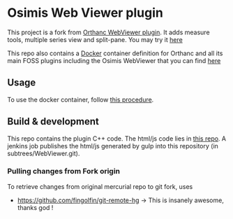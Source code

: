 # Osimis Web Viewer plugin

This project is a fork from [Orthanc WebViewer plugin](http://www.orthanc-server.com/static.php?page=web-viewer).  It adds measure tools, multiple series view and split-pane.  You may try it [here](http://osimisviewer.osimis.io)

This repo also contains a [Docker](https://www.docker.com/) container definition for Orthanc and all its main FOSS plugins including the Osimis WebViewer that you can find [here](https://hub.docker.com/r/osimis/orthanc-webviewer-plugin/builds/)

## Usage

To use the docker container, follow [this procedure](https://bitbucket.org/snippets/osimis/eynLn).

## Build & development

This repo contains the plugin C++ code.  The html/js code lies in [this repo](https://bitbucket.org/osimis/osimis-webviewer).  A jenkins job publishes the html/js generated by gulp into this repository (in subtrees/WebViewer.git).

### Pulling changes from Fork origin
To retrieve changes from original mercurial repo to git fork, uses
- https://github.com/fingolfin/git-remote-hg 
-> This is insanely awesome, thanks god !